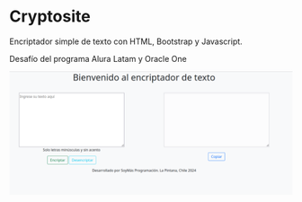 # Cryptosite
Encriptador simple de texto con HTML, Bootstrap y Javascript.

Desafío del programa Alura Latam y Oracle One

![alt text](images/image.png)